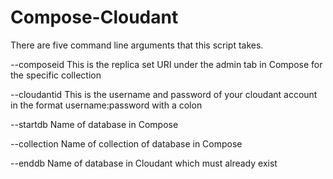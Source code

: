 # Compose-Cloudant

There are five command line arguments that this script takes.

--composeid
    This is the replica set URI under the admin tab in Compose for the specific collection

--cloudantid
    This is the username and password of your cloudant account in the format username:password with a colon

--startdb
    Name of database in Compose

--collection
    Name of collection of database in Compose

--enddb
    Name of database in Cloudant which must already exist
